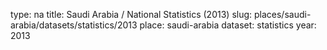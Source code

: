 type: na
title: Saudi Arabia / National Statistics (2013)
slug: places/saudi-arabia/datasets/statistics/2013
place: saudi-arabia
dataset: statistics
year: 2013
